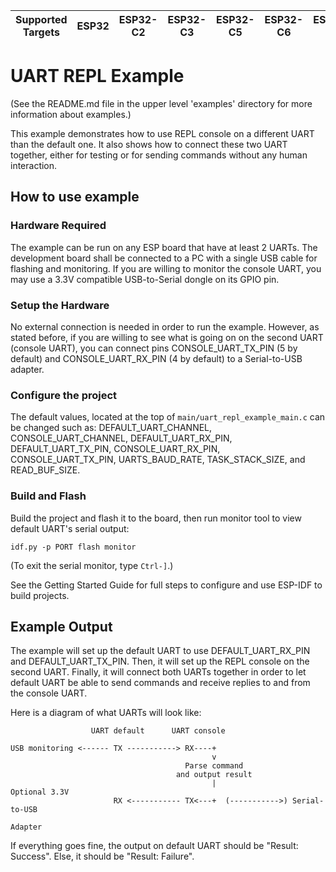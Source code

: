 | Supported Targets | ESP32 | ESP32-C2 | ESP32-C3 | ESP32-C5 | ESP32-C6 | ESP32-H2 | ESP32-P4 | ESP32-S2 | ESP32-S3 |
| ----------------- | ----- | -------- | -------- | -------- | -------- | -------- | -------- | -------- | -------- |

# UART REPL Example

(See the README.md file in the upper level 'examples' directory for more information about examples.)

This example demonstrates how to use REPL console on a different UART than the default one.
It also shows how to connect these two UART together, either for testing or for sending commands
without any human interaction.

## How to use example

### Hardware Required

The example can be run on any ESP board that have at least 2 UARTs. The development board shall be connected to a
PC with a single USB cable for flashing and monitoring. If you are willing to monitor the console UART, you may use
a 3.3V compatible USB-to-Serial dongle on its GPIO pin.

### Setup the Hardware

No external connection is needed in order to run the example. However, as stated before, if you are willing to see what
is going on on the second UART (console UART), you can connect pins CONSOLE_UART_TX_PIN (5 by default) and
CONSOLE_UART_RX_PIN (4 by default) to a Serial-to-USB adapter.

### Configure the project

The default values, located at the top of `main/uart_repl_example_main.c` can be changed such as:
DEFAULT_UART_CHANNEL, CONSOLE_UART_CHANNEL, DEFAULT_UART_RX_PIN, DEFAULT_UART_TX_PIN, CONSOLE_UART_RX_PIN,
CONSOLE_UART_TX_PIN, UARTS_BAUD_RATE, TASK_STACK_SIZE, and READ_BUF_SIZE.

### Build and Flash

Build the project and flash it to the board, then run monitor tool to view default UART's serial output:

```
idf.py -p PORT flash monitor
```

(To exit the serial monitor, type ``Ctrl-]``.)

See the Getting Started Guide for full steps to configure and use ESP-IDF to build projects.

## Example Output

The example will set up the default UART to use DEFAULT_UART_RX_PIN and DEFAULT_UART_TX_PIN. Then, it will set up
the REPL console on the second UART. Finally, it will connect both UARTs together in order to let default UART
be able to send commands and receive replies to and from the console UART.

Here is a diagram of what UARTs will look like:

```
                  UART default      UART console

USB monitoring <------ TX -----------> RX----+
                                             v
                                       Parse command
                                     and output result
                                             |                 Optional 3.3V
                       RX <----------- TX<---+  (----------->) Serial-to-USB
                                                                  Adapter
```

If everything goes fine, the output on default UART should be "Result: Success". Else, it should be "Result: Failure".
